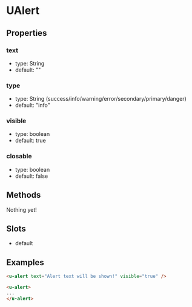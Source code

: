 # UAlert

## Properties

### text

* type: String
* default: ""

### type

* type: String (success/info/warning/error/secondary/primary/danger)
* default: "info" 

### visible
* type: boolean
* default: true

### closable
* type: boolean
* default: false

## Methods

Nothing yet!

## Slots

* default

## Examples

```html
<u-alert text="Alert text will be shown!" visible="true" />

<u-alert>
...
</u-alert>
```

